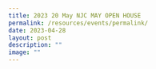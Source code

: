 ```yaml
---
title: 2023 20 May NJC MAY OPEN HOUSE
permalink: /resources/events/permalink/
date: 2023-04-28
layout: post
description: ""
image: ""
---
```

